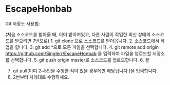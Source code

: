# EscapeHonbab
Git 저장소 사용법:


(처음 소스코드를 받아올 때, 이미 받아져있고, 다른 사람이 작업한 최신 상태의 소스코드를 받으려면 7번으로) 1. git clone 으로 소스코드를 받아옵니다.
2. 소스코드에서 작업을 합니다.
3. git add *으로 모든 파일을 선택합니다.
4. git remote add origin https://github.com/Singlerr/EscapeHonbab 을 입력하여 파일을 업로드할 저장소를 선택합니다.
5. git push origin master로 소스코드를 업로드합니다.
6. 끝

7. git pull(이미 2~5번을 수행한 적이 있을 경우에만 해당됩니다.)을 입력합니다.
8. 2번부터 차례대로 수행하세요.
